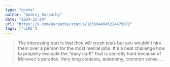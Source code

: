 ```yaml
---
type: "quote"
author: "Andrej Karpathy"
date: "2024-12-24"
url: "https://x.com/karpathy/status/1855644945224479072"
tags: ["LLMs"]
---
```


> The interesting part is that they will crush tests but you wouldn't hire them over a person for the most menial jobs. It's a neat challenge how to properly evaluate the "easy stuff" that is secretly hard because of Moravec's paradox. Very long contexts, autonomy, common sense, …
